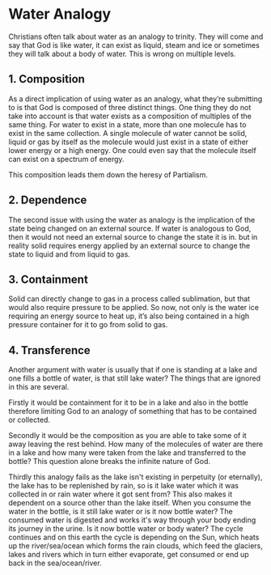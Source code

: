 # Water Analogy
Christians often talk about water as an analogy to trinity. They will come and say that God is like water, it can exist as liquid, steam and ice or sometimes they will talk about a body of water. This is wrong on multiple levels.


## 1. Composition
As a direct implication of using water as an analogy, what they’re submitting to is that God is composed of three distinct things. One thing they do not take into account is that water exists as a composition of multiples of the same thing. For water to exist in a state, more than one molecule has to exist in the same collection. A single molecule of water cannot be solid, liquid or gas by itself as the molecule would just exist in a state of either lower energy or a high energy. One could even say that the molecule itself can exist on a spectrum of energy.

This composition leads them down the heresy of Partialism. 

## 2. Dependence
The second issue with using the water as analogy is the implication of the state being changed on an external source. If water is analogous to God, then it would not need an external source to change the state it is in. but in reality solid requires energy applied by an external source to change the state to liquid and from liquid to gas.

## 3. Containment
Solid can directly change to gas in a process called sublimation, but that would also require pressure to be applied. So now, not only is the water ice requiring an energy source to heat up, it’s also being contained in a high pressure container for it to go from solid to gas.

## 4. Transference
Another argument with water is usually that if one is standing at a lake and one fills a bottle of water, is that still lake water? The things that are ignored in this are several.

Firstly it would be containment for it to be in a lake and also in the bottle therefore limiting God to an analogy of something that has to be contained or collected.

Secondly it would be the composition as you are able to take some of it away leaving the rest behind. How many of the molecules of water are there in a lake and how many were taken from the lake and transferred to the bottle? This question alone breaks the infinite nature of God.

Thirdly this analogy fails as the lake isn't existing in perpetuity (or eternally), the lake has to be replenished by rain, so is it lake water which it was collected in or rain water where it got sent from? This also makes it dependent on a source other than the lake itself. When you consume the water in the bottle, is it still lake water or is it now bottle water? The consumed water is digested and works it's way through your body ending its journey in the urine. Is it now bottle water or body water? The cycle continues and on this earth the cycle is depending on the Sun, which heats up the river/sea/ocean which forms the rain clouds, which feed the glaciers, lakes and rivers which in turn either evaporate, get consumed or end up back in the sea/ocean/river.